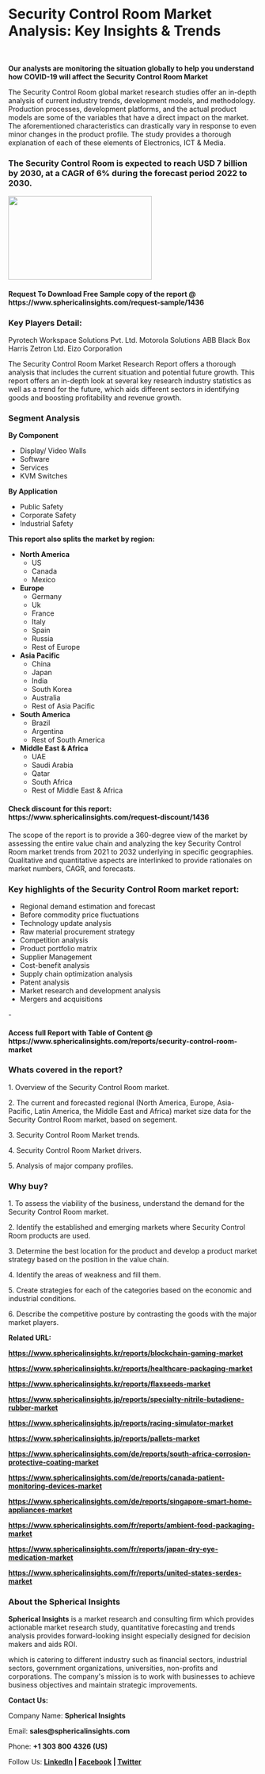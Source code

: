 <p>&nbsp;</p>
<h1><strong>Security Control Room Market Analysis: Key Insights &amp; Trends</strong></h1>
<p>&nbsp;</p>
<p><strong>Our analysts are monitoring the situation globally to help you understand how COVID-19 will affect the Security Control Room Market</strong></p>
<p>The Security Control Room global market research studies offer an in-depth analysis of current industry trends, development models, and methodology. Production processes, development platforms, and the actual product models are some of the variables that have a direct impact on the market. The aforementioned characteristics can drastically vary in response to even minor changes in the product profile. The study provides a thorough explanation of each of these elements of Electronics, ICT &amp; Media.</p>
<h3>The Security Control Room is expected to reach USD 7 billion by 2030, at a CAGR of 6% during the forecast period 2022 to 2030.</h3>
<p><img src="https://www.sphericalinsights.com/images/rd/security-control-room.png" alt="" width="290" height="169" /></p>
<h4>Request To Download Free Sample copy of the report @ <a>https://www.sphericalinsights.com/request-sample/1436</a></h4>
<h3><strong>Key Players Detail:</strong></h3>
<p>Pyrotech Workspace Solutions Pvt. Ltd. Motorola Solutions ABB Black Box Harris Zetron Ltd. Eizo Corporation</p>
<p>The <a>Security Control Room Market Research Report</a> offers a thorough analysis that includes the current situation and potential future growth. This report offers an in-depth look at several key research industry statistics as well as a trend for the future, which aids different sectors in identifying goods and boosting profitability and revenue growth.</p>
<h3><strong>Segment Analysis </strong></h3>
<p><strong>By Component</strong></p>
<ul>
<li>Display/ Video Walls</li>
<li>Software</li>
<li>Services</li>
<li>KVM Switches</li>
</ul>
<p><strong>By Application</strong></p>
<ul>
<li>Public Safety</li>
<li>Corporate Safety</li>
<li>Industrial Safety</li>
</ul>
<p><strong>This report also splits the market by region:</strong></p>
<ul>
<li><strong>North America</strong>
<ul>
<li>US</li>
<li>Canada</li>
<li>Mexico</li>
</ul>
</li>
<li><strong>Europe</strong>
<ul>
<li>Germany</li>
<li>Uk</li>
<li>France</li>
<li>Italy</li>
<li>Spain</li>
<li>Russia</li>
<li>Rest of Europe</li>
</ul>
</li>
<li><strong>Asia Pacific</strong>
<ul>
<li>China</li>
<li>Japan</li>
<li>India</li>
<li>South Korea</li>
<li>Australia</li>
<li>Rest of Asia Pacific</li>
</ul>
</li>
<li><strong>South America</strong>
<ul>
<li>Brazil</li>
<li>Argentina</li>
<li>Rest of South America</li>
</ul>
</li>
<li><strong>Middle East &amp; Africa</strong>
<ul>
<li>UAE</li>
<li>Saudi Arabia</li>
<li>Qatar</li>
<li>South Africa</li>
<li>Rest of Middle East &amp; Africa</li>
</ul>
</li>
</ul>
<h4>Check discount for this report: <a>https://www.sphericalinsights.com/request-discount/1436</a></h4>
<p>The scope of the report is to provide a 360-degree view of the market by assessing the entire value chain and analyzing the key Security Control Room market trends from 2021 to 2032 underlying in specific geographies. Qualitative and quantitative aspects are interlinked to provide rationales on market numbers, CAGR, and forecasts.</p>
<h3><strong>Key highlights of the Security Control Room market report:</strong></h3>
<ul>
<li>Regional demand estimation and forecast</li>
<li>Before commodity price fluctuations</li>
<li>Technology update analysis</li>
<li>Raw material procurement strategy</li>
<li>Competition analysis</li>
<li>Product portfolio matrix</li>
<li>Supplier Management</li>
<li>Cost-benefit analysis</li>
<li>Supply chain optimization analysis</li>
<li>Patent analysis</li>
<li>Market research and development analysis</li>
<li>Mergers and acquisitions</li>
</ul>
<p>-</p>
<h4>Access full Report with Table of Content @ <a>https://www.sphericalinsights.com/reports/security-control-room-market</a></h4>
<h3><strong>Whats covered in the report?</strong></h3>
<p>1. Overview of the Security Control Room market.</p>
<p>2. The current and forecasted regional (North America, Europe, Asia-Pacific, Latin America, the Middle East and Africa) market size data for the Security Control Room market, based on segement.</p>
<p>3. Security Control Room Market trends.</p>
<p>4. Security Control Room Market drivers.</p>
<p>5. Analysis of major company profiles.</p>
<h3><strong>Why buy?</strong></h3>
<p>1. To assess the viability of the business, understand the demand for the Security Control Room market.</p>
<p>2. Identify the established and emerging markets where Security Control Room products are used.</p>
<p>3. Determine the best location for the product and develop a product market strategy based on the position in the value chain.</p>
<p>4. Identify the areas of weakness and fill them.</p>
<p>5. Create strategies for each of the categories based on the economic and industrial conditions.</p>
<p>6. Describe the competitive posture by contrasting the goods with the major market players.</p>
<p><strong>Related URL:</strong></p>
<p><strong><a href="https://www.sphericalinsights.kr/reports/blockchain-gaming-markethttps://www.sphericalinsights.kr/reports/healthcare-packaging-markethttps://www.sphericalinsights.kr/reports/flaxseeds-market">https://www.sphericalinsights.kr/reports/blockchain-gaming-market</a></strong></p>
<p><strong><a href="https://www.sphericalinsights.kr/reports/blockchain-gaming-markethttps://www.sphericalinsights.kr/reports/healthcare-packaging-markethttps://www.sphericalinsights.kr/reports/flaxseeds-market">https://www.sphericalinsights.kr/reports/healthcare-packaging-market</a></strong></p>
<p><strong><a href="https://www.sphericalinsights.kr/reports/blockchain-gaming-markethttps://www.sphericalinsights.kr/reports/healthcare-packaging-markethttps://www.sphericalinsights.kr/reports/flaxseeds-market">https://www.sphericalinsights.kr/reports/flaxseeds-market</a></strong></p>
<p><strong><a href="https://www.sphericalinsights.jp/reports/specialty-nitrile-butadiene-rubber-markethttps://www.sphericalinsights.jp/reports/racing-simulator-markethttps://www.sphericalinsights.jp/reports/pallets-market">https://www.sphericalinsights.jp/reports/specialty-nitrile-butadiene-rubber-market</a></strong></p>
<p><strong><a href="https://www.sphericalinsights.jp/reports/specialty-nitrile-butadiene-rubber-markethttps://www.sphericalinsights.jp/reports/racing-simulator-markethttps://www.sphericalinsights.jp/reports/pallets-market">https://www.sphericalinsights.jp/reports/racing-simulator-market</a></strong></p>
<p><strong><a href="https://www.sphericalinsights.jp/reports/specialty-nitrile-butadiene-rubber-markethttps://www.sphericalinsights.jp/reports/racing-simulator-markethttps://www.sphericalinsights.jp/reports/pallets-market">https://www.sphericalinsights.jp/reports/pallets-market</a></strong></p>
<p><strong><a href="https://www.sphericalinsights.com/de/reports/south-africa-corrosion-protective-coating-markethttps://www.sphericalinsights.com/de/reports/canada-patient-monitoring-devices-markethttps://www.sphericalinsights.com/de/reports/singapore-smart-home-appliances-market">https://www.sphericalinsights.com/de/reports/south-africa-corrosion-protective-coating-market</a></strong></p>
<p><strong><a href="https://www.sphericalinsights.com/de/reports/south-africa-corrosion-protective-coating-markethttps://www.sphericalinsights.com/de/reports/canada-patient-monitoring-devices-markethttps://www.sphericalinsights.com/de/reports/singapore-smart-home-appliances-market">https://www.sphericalinsights.com/de/reports/canada-patient-monitoring-devices-market</a></strong></p>
<p><strong><a href="https://www.sphericalinsights.com/de/reports/south-africa-corrosion-protective-coating-markethttps://www.sphericalinsights.com/de/reports/canada-patient-monitoring-devices-markethttps://www.sphericalinsights.com/de/reports/singapore-smart-home-appliances-market">https://www.sphericalinsights.com/de/reports/singapore-smart-home-appliances-market</a></strong></p>
<p><strong><a href="https://www.sphericalinsights.com/fr/reports/ambient-food-packaging-markethttps://www.sphericalinsights.com/fr/reports/japan-dry-eye-medication-markethttps://www.sphericalinsights.com/fr/reports/united-states-serdes-market">https://www.sphericalinsights.com/fr/reports/ambient-food-packaging-market</a></strong></p>
<p><strong><a href="https://www.sphericalinsights.com/fr/reports/ambient-food-packaging-markethttps://www.sphericalinsights.com/fr/reports/japan-dry-eye-medication-markethttps://www.sphericalinsights.com/fr/reports/united-states-serdes-market">https://www.sphericalinsights.com/fr/reports/japan-dry-eye-medication-market</a></strong></p>
<p><strong><a href="https://www.sphericalinsights.com/fr/reports/ambient-food-packaging-markethttps://www.sphericalinsights.com/fr/reports/japan-dry-eye-medication-markethttps://www.sphericalinsights.com/fr/reports/united-states-serdes-market">https://www.sphericalinsights.com/fr/reports/united-states-serdes-market</a></strong></p>
<h3><strong>About the Spherical Insights</strong></h3>
<p><strong>Spherical Insights</strong> is a market research and consulting firm which provides actionable market research study, quantitative forecasting and trends analysis provides forward-looking insight especially designed for decision makers and aids ROI.</p>
<p>which is catering to different industry such as financial sectors, industrial sectors, government organizations, universities, non-profits and corporations. The company's mission is to work with businesses to achieve business objectives and maintain strategic improvements.</p>
<p><strong>Contact Us:</strong></p>
<p>Company Name: <strong>Spherical Insights</strong></p>
<p>Email: <strong>sales@sphericalinsights.com</strong></p>
<p>Phone: <strong>+1 303 800 4326 (US)</strong></p>
<p>Follow Us: <strong><a href="https://www.linkedin.com/company/spherical-insight/"><u>LinkedIn</u></a> | <a href="https://www.facebook.com/sphericalinsights36"><u>Facebook</u></a> | <a href="https://twitter.com/SInsights_US"><u>Twitter</u></a></strong></p>
